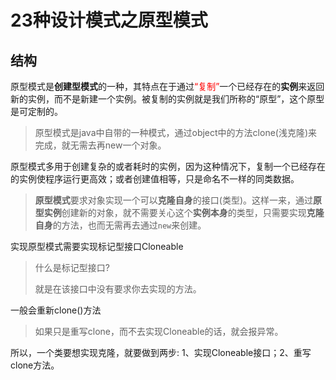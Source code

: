 # 23种设计模式之原型模式

## 结构

原型模式是**创建型模式**的一种，其特点在于通过<font color="red">“复制”</font>一个已经存在的**实例**来返回新的实例，而不是新建一个实例。被复制的实例就是我们所称的“原型”，这个原型是可定制的。

> 原型模式是java中自带的一种模式，通过object中的方法clone(浅克隆)来完成，就无需去再new一个对象。

原型模式多用于创建复杂的或者耗时的实例，因为这种情况下，复制一个已经存在的实例使程序运行更高效；或者创建值相等，只是命名不一样的同类数据。	

> **原型模式**要求对象实现一个可以**克隆自身**的接口(类型)。这样一来，通过**原型实例**创建新的对象，就不需要关心这个**实例本身**的类型，只需要实现**克隆自身**的方法，也而无需再去通过`new`来创建。

实现原型模式需要实现标记型接口Cloneable

> 什么是标记型接口?
>
> 就是在该接口中没有要求你去实现的方法。

一般会重新clone()方法

> 如果只是重写clone，而不去实现Cloneable的话，就会报异常。

所以，一个类要想实现克隆，就要做到两步: 1、实现Cloneable接口；2、重写clone方法。